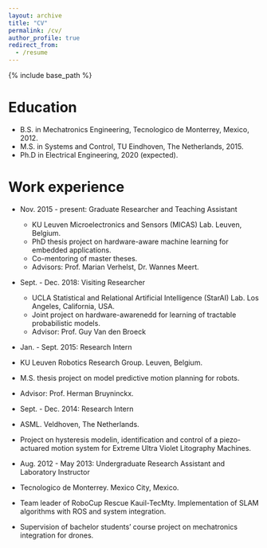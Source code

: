 ```yaml
---
layout: archive
title: "CV"
permalink: /cv/
author_profile: true
redirect_from:
  - /resume
---
```


{% include base_path %}

Education
======
* B.S. in Mechatronics Engineering, Tecnologico de Monterrey, Mexico, 2012.
* M.S. in Systems and Control, TU Eindhoven, The Netherlands, 2015.
* Ph.D in Electrical Engineering, 2020 (expected).

Work experience
======
* Nov. 2015 - present: Graduate Researcher and Teaching Assistant
  * KU Leuven Microelectronics and Sensors (MICAS) Lab. Leuven, Belgium.
  * PhD thesis project on hardware-aware machine learning for embedded applications.
  * Co-mentoring of master theses.
  * Advisors: Prof. Marian Verhelst, Dr. Wannes Meert.
  
* Sept. - Dec. 2018: Visiting Researcher
  * UCLA Statistical and Relational Artificial Intelligence (StarAI) Lab. Los Angeles, California, USA.
  * Joint project on hardware-awarenedd for learning of tractable probabilistic models.
  * Advisor: Prof. Guy Van den Broeck
  
 * Jan. - Sept. 2015: Research Intern
  * KU Leuven Robotics Research Group. Leuven, Belgium.
  * M.S. thesis project on model predictive motion planning for robots.
  * Advisor: Prof. Herman Bruyninckx.
  
 * Sept. - Dec. 2014: Research Intern
  * ASML. Veldhoven, The Netherlands.
  * Project on hysteresis modelin, identification and control of a piezo-actuared motion system for Extreme Ultra Violet Litography Machines.
  
 * Aug. 2012 - May 2013: Undergraduate Research Assistant and Laboratory Instructor
  * Tecnologico de Monterrey. Mexico City, Mexico.
  * Team leader of RoboCup Rescue Kauil-TecMty. Implementation of SLAM algorithms with ROS and system integration.
  * Supervision of bachelor students’ course project on mechatronics integration for drones.
  


